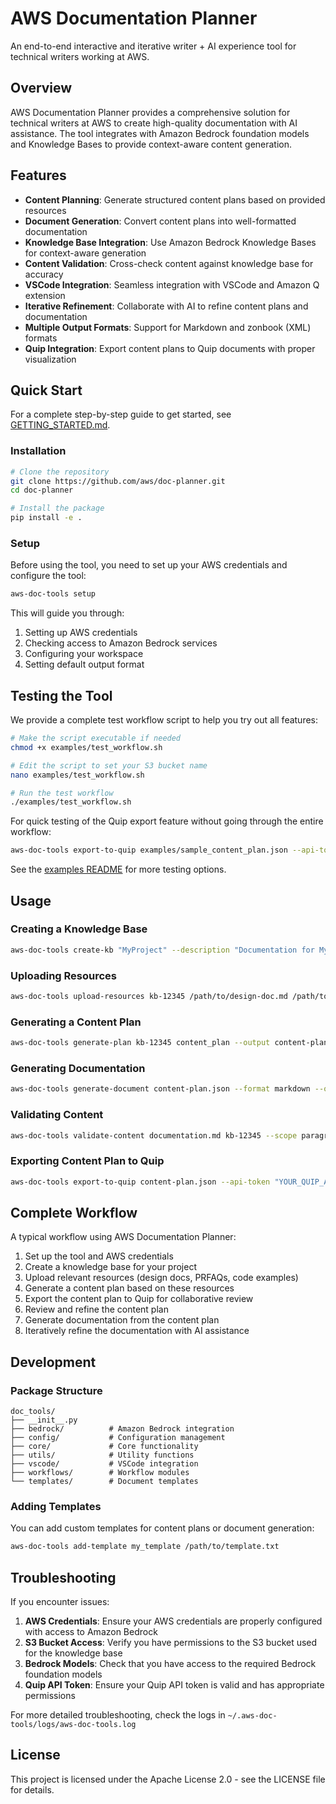 # AWS Documentation Planner

An end-to-end interactive and iterative writer + AI experience tool for technical writers working at AWS.

## Overview

AWS Documentation Planner provides a comprehensive solution for technical writers at AWS to create high-quality documentation with AI assistance. The tool integrates with Amazon Bedrock foundation models and Knowledge Bases to provide context-aware content generation.

## Features

- **Content Planning**: Generate structured content plans based on provided resources
- **Document Generation**: Convert content plans into well-formatted documentation
- **Knowledge Base Integration**: Use Amazon Bedrock Knowledge Bases for context-aware generation
- **Content Validation**: Cross-check content against knowledge base for accuracy
- **VSCode Integration**: Seamless integration with VSCode and Amazon Q extension
- **Iterative Refinement**: Collaborate with AI to refine content plans and documentation
- **Multiple Output Formats**: Support for Markdown and zonbook (XML) formats
- **Quip Integration**: Export content plans to Quip documents with proper visualization

## Quick Start

For a complete step-by-step guide to get started, see [GETTING_STARTED.md](GETTING_STARTED.md).

### Installation

```bash
# Clone the repository
git clone https://github.com/aws/doc-planner.git
cd doc-planner

# Install the package
pip install -e .
```

### Setup

Before using the tool, you need to set up your AWS credentials and configure the tool:

```bash
aws-doc-tools setup
```

This will guide you through:
1. Setting up AWS credentials
2. Checking access to Amazon Bedrock services
3. Configuring your workspace
4. Setting default output format

## Testing the Tool

We provide a complete test workflow script to help you try out all features:

```bash
# Make the script executable if needed
chmod +x examples/test_workflow.sh

# Edit the script to set your S3 bucket name
nano examples/test_workflow.sh

# Run the test workflow
./examples/test_workflow.sh
```

For quick testing of the Quip export feature without going through the entire workflow:

```bash
aws-doc-tools export-to-quip examples/sample_content_plan.json --api-token "YOUR_QUIP_API_TOKEN"
```

See the [examples README](examples/README.md) for more testing options.

## Usage

### Creating a Knowledge Base

```bash
aws-doc-tools create-kb "MyProject" --description "Documentation for MyProject" --bucket "my-kb-bucket"
```

### Uploading Resources

```bash
aws-doc-tools upload-resources kb-12345 /path/to/design-doc.md /path/to/api-spec.yaml
```

### Generating a Content Plan

```bash
aws-doc-tools generate-plan kb-12345 content_plan --output content-plan.json
```

### Generating Documentation

```bash
aws-doc-tools generate-document content-plan.json --format markdown --output documentation.md
```

### Validating Content

```bash
aws-doc-tools validate-content documentation.md kb-12345 --scope paragraph --report validation-report.md
```

### Exporting Content Plan to Quip

```bash
aws-doc-tools export-to-quip content-plan.json --api-token "YOUR_QUIP_API_TOKEN" --folder-id "QUIP_FOLDER_ID"
```

## Complete Workflow

A typical workflow using AWS Documentation Planner:

1. Set up the tool and AWS credentials
2. Create a knowledge base for your project
3. Upload relevant resources (design docs, PRFAQs, code examples)
4. Generate a content plan based on these resources
5. Export the content plan to Quip for collaborative review
6. Review and refine the content plan
7. Generate documentation from the content plan
8. Iteratively refine the documentation with AI assistance

## Development

### Package Structure

```
doc_tools/
├── __init__.py
├── bedrock/          # Amazon Bedrock integration
├── config/           # Configuration management
├── core/             # Core functionality
├── utils/            # Utility functions
├── vscode/           # VSCode integration
├── workflows/        # Workflow modules
└── templates/        # Document templates
```

### Adding Templates

You can add custom templates for content plans or document generation:

```bash
aws-doc-tools add-template my_template /path/to/template.txt
```

## Troubleshooting

If you encounter issues:

1. **AWS Credentials**: Ensure your AWS credentials are properly configured with access to Amazon Bedrock
2. **S3 Bucket Access**: Verify you have permissions to the S3 bucket used for the knowledge base
3. **Bedrock Models**: Check that you have access to the required Bedrock foundation models
4. **Quip API Token**: Ensure your Quip API token is valid and has appropriate permissions

For more detailed troubleshooting, check the logs in `~/.aws-doc-tools/logs/aws-doc-tools.log`

## License

This project is licensed under the Apache License 2.0 - see the LICENSE file for details.